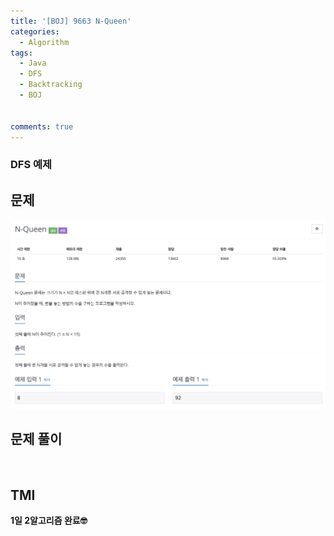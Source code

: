 ```yaml
---
title: '[BOJ] 9663 N-Queen'
categories:
  - Algorithm
tags:
  - Java
  - DFS
  - Backtracking
  - BOJ


comments: true 
---
```

### DFS 예제

## 문제
 <a href="/assets/images/BOJ9663.png"><img src="/assets/images/BOJ9663.png"></a>
 <br/>

## 문제 풀이
<script src="https://gist.github.com/kyeahen/0673e1d7479c9cb4ff9414027075a8a7.js"></script>
<br/>

## TMI

**1일 2알고리즘 완료🤓**


